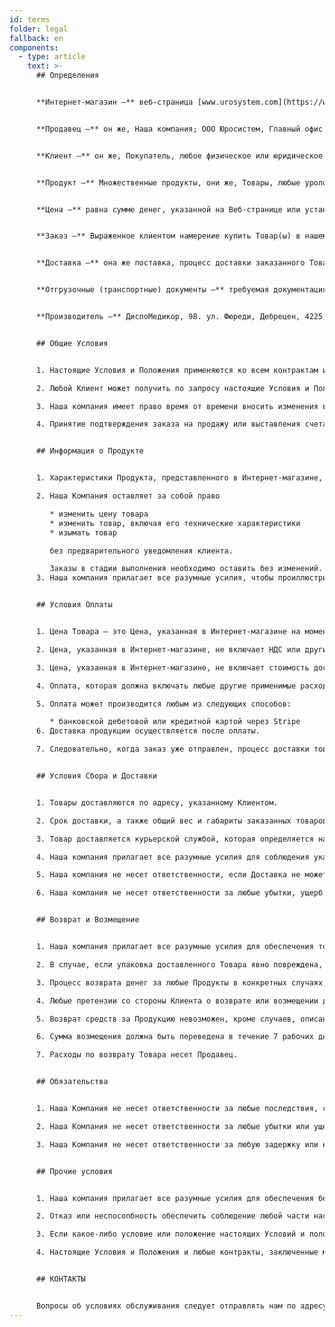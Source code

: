 ```yaml
---
id: terms
folder: legal
fallback: en
components:
  - type: article
    text: >-
      ## Определения


      **Интернет-магазин –** веб-страница [www.urosystem.com](https://www.urosystem.com/)


      **Продавец –** он же, Наша компания; ООО Юросистем, Главный офис которой находится по адресу Парк Святого Иштвана 26, 1137 Будапешт, Венгрия, налоговый номер: HU22923820. (Urosystem Ltd. 26 Szent István park, 1137 Budapest, Hungary, EU VAT number: HU22923820)


      **Клиент –** он же, Покупатель, любое физическое или юридическое лицо, покупающее товары через Интернет-магазин.


      **Продукт –** Множественные продукты, они же, Товары, любые урологические продукты, доступные для покупки в нашем Интернет-магазине, продаваемые Нашей компанией, которые покупает Клиент.


      **Цена –** равна сумме денег, указанной на Веб-странице или установленной иным образом. 


      **Заказ –** Выраженное клиентом намерение купить Товар(ы) в нашем Интернет-магазине.


      **Доставка –** она же поставка, процесс доставки заказанного Товара Покупателю.


      **Отгрузочные (транспортные) документы –** требуемая документация, необходимая для выполнения Доставки.


      **Производитель –** ДиспоМедикор, 98. ул. Фюреди, Дебрецен, 4225, Венгрия.


      ## Общие Условия


      1. Настоящие Условия и Положения применяются ко всем контрактам и заказам, относительно продажи любых Товаров Нашей компанией Клиенту. Если между Нашей компанией и Клиентом заключен какой-либо Отдельный договор и он содержит любую информацию, которая отличается от настоящих условий и положений, применяются те положения и условия, которые изложены в Отдельном договоре. Любые условия и положения настоящих Условий и Положений, не изложенные в Отдельном договоре, также применяются к Отдельному контракту.

      2. Любой Клиент может получить по запросу настоящие Условия и Положения по электронной почте.

      3. Наша компания имеет право время от времени вносить изменения в настоящие Условия и Положения без уведомления Клиентов на прямую.  

      4. Принятие подтверждения заказа на продажу или выставления счета на Товары считается неопровержимым доказательством принятия Клиентом настоящих Условий и Положений.  


      ## Информация о Продукте


      1. Характеристики Продукта, представленного в Интернет-магазине, соответствуют фактическим характеристикам описанного Товара. Продавец или Производитель вправе вносить изменения в спецификации без уведомления Покупателей. Наша компания прилагает все разумные усилия для предоставления точной и актуальной информации обо всех продуктах, доступных в Интернет-магазине. Клиент может уточнить любые параметры, связавшись с Продавцом в случае возникновения сомнений. 

      2. Наша Компания оставляет за собой право

         * изменить цену товара
         * изменить товар, включая его технические характеристики
         * изымать товар

         без предварительного уведомления клиента.

         Заказы в стадии выполнения необходимо оставить без изменений. 
      3. Наша компания прилагает все разумные усилия, чтобы проиллюстрировать как можно точнее каждый Продукт в Интернет-магазине. Продавец не несет ответственности за незначительные различия между изображением Продукта и доставленным Продуктом, при условии если эти различия не влияют на удобство использования Продукта или спецификации, побробно описанные в Интернет-магазине. Связавшись с нашей Компанией можно уточнить все детали касательно Товара.


      ## Условия Оплаты


      1. Цена Товара – это Цена, указанная в Интернет-магазине на момент размещения заказа.

      2. Цена, указанная в Интернет-магазине, не включает НДС или другие применимые расходы.

      3. Цена, указанная в Интернет-магазине, не включает стоимость доставки, которую оплачивает Клиент. (EXШ)

      4. Оплата, которая должна включать любые другие применимые расходы, включая, в частности, расходы, описанные в пунктах (2) и (3), должна быть произведена сразу после подтверждения заказа.

      5. Оплата может производится любым из следующих способов:

         * банковской дебетовой или кредитной картой через Stripe
      6. Доставка продукции осуществляется после оплаты.

      7. Следовательно, когда заказ уже отправлен, процесс доставки товаров покупателю запускается мгновенно. По этой причине заказы, переданные на доставку не могут быть отозваны. 


      ## Условия Сбора и Доставки


      1. Товары доставляются по адресу, указанному Клиентом.

      2. Срок доставки, а также общий вес и габариты заказанных товаров должны быть указаны Продавцом при оформлении заказа.

      3. Товар доставляется курьерской службой, которая определяется на момент заказа по усмотрению покупателя по цене, указанной при заказе товара на условиях DDU (Поставка без оплаты пошлин). 

      4. Наша компания прилагает все разумные усилия для соблюдения указанного срока доставки и отправки Товаров в идеальном состоянии. Если Продавец осознает, что Товар не будет доставлен в течение заранее указанного периода времени, Покупатель должен быть проинформирован об этом.

      5. Наша компания не несет ответственности, если Доставка не может быть завершена по независящим от нее причинам.

      6. Наша компания не несет ответственности за любые убытки, ущерб или расходы, понесенные Покупателем или любой третьей стороной (включая, в частности, транспортную компанию, которой поручена доставка). 


      ## Возврат и Возмещение


      1. Наша компания прилагает все разумные усилия для обеспечения того, чтобы все приобретенные товары были доставлены в идеальном состоянии. После завершения отгрузки Клиент должен проверить, были ли заказанные товары доставлены в соответствующем  количестве и идеальном состоянии.

      2. В случае, если упаковка доставленного Товара явно повреждена, мы рекомендуем не принимать посылку. Поскольку Товар, который поставляет Компания, является стерильным, обмен невозможен.

      3. Процесс возврата денег за любые Продукты в конкретных случаях, описанных в пункте (2), подлежит утверждению нашей Компанией. 

      4. Любые претензии со стороны Клиента о возврате или возмещении должны быть представлены Продавцу в течение 14 дней после завершения доставки.

      5. Возврат средств за Продукцию невозможен, кроме случаев, описанных в пункте (2).

      6. Сумма возмещения должна быть переведена в течение 7 рабочих дней после того, как Компания была проинформирована поставщиком услуг по доставке о сбое доставки из-за отказа в приеме, произошедшего из-за поврежденной упаковки, а также банковские реквизиты Клиента доступны для Продавца. 

      7. Расходы по возврату Товара несет Продавец.


      ## Обязательства


      1. Наша Компания не несет ответственности за любые последствия, сделанные Покупателем, или любой из сторон, участвующих в процессе выполнения Заказа относительно качества или технических характеристик Продуктов, или их пригодности для любых целей, в которых Клиент намерен их использовать.

      2. Наша Компания не несет ответственности за любые убытки или ущерб, понесенные Клиентом в результате ненадлежащего использования Продуктов.

      3. Наша Компания не несет ответственности за любую задержку или невыполнение каких-либо обязательств, указанных в настоящих Условиях и положениях, если это вызвано форс-мажорными обстоятельствами, включая, в часности, следующие: аварии, стихийные бедствия, поломки оборудования, недоступность сырья, забастовка, стихийные бедствия. Если какая-либо задержка сохраняется в течение определенного времени, который Наша компания считает необоснованным, или если любые усилия, предпринятые для преодоления препятствий, вызванных форс-мажорными обстоятельствами, бесполезны, Продавец может расторгнуть договор без какой-либо ответственности. 


      ## Прочие условия


      1. Наша компания прилагает все разумные усилия для обеспечения безопасности Интернет-магазина. За любые убытки и ущерб, вызванные использованием Интернет-магазина, наша Компания ответственности не несет.

      2. Отказ или неспосопбность обеспечить соблюдение любой части настоящих Условий и Положений любой из сторон не должно трактоваться как отказ от других частей настоящих Условий, ни как отказ от той же части в любое время в конечном итоге.

      3. Если какое-либо условие или положение настоящих Условий и положений становится недействительным, не имеющим юридической силы или незаконным по любой причине и любой инстанцией, остальная часть настоящих Условий и Положений остается в силе.

      4. Настоящие Условия и Положения и любые контракты, заключенные между Нашей компанией и Клиентом, регулируются и толкуются в соответствии с законодательством Венгрии. Настоящим стороны подчиняются исключительной юрисдикции Конституционного суда Венгрии. 


      ## КОНТАКТЫ


      Вопросы об условиях обслуживания следует отправлять нам по адресу [mail@urosystem.ru](mailto:mail@urosystem.ru).
---
```

